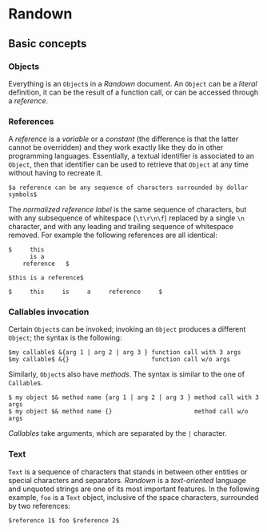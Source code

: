 # Randown

## Basic concepts

### Objects

Everything is an `Object`s in a _Randown_ document. An `Object` can be a _literal_
definition, it can be the result of a function call, or can be accessed through a
_reference_.

### References

A _reference_ is a _variable_ or a _constant_ (the difference is that the latter cannot be 
overridden) and they work exactly like they do in other programming languages.
Essentially, a textual identifier is associated to an `Object`, then that identifier can
be used to retrieve that `Object` at any time without having to recreate it. 

    $a reference can be any sequence of characters surrounded by dollar symbols$
    
The _normalized reference label_ is the same sequence of characters, but with any
subsequence of whitespace (`\t\r\n\f`) replaced by a single `\n` character, and with any
leading and trailing sequence of whitespace removed. For example the following references
are all identical:

    $     this   
          is a  
        reference   $
    
    $this is a reference$
    
    $     this     is     a     reference     $
    
### Callables invocation

Certain `Object`s can be invoked; invoking an `Object` produces a different `Object`; the
syntax is the following:

    $my callable$ &{arg 1 | arg 2 | arg 3 } function call with 3 args
    $my callable$ &{}                       function call w/o args

Similarly, `Object`s also have _methods_. The syntax is similar to the one of
`Callable`s.
    
    $ my object $& method name {arg 1 | arg 2 | arg 3 } method call with 3 args
    $ my object $& method name {}                       method call w/o args

_Callables_ take arguments, which are separated by the `|` character.

### Text

`Text` is a sequence of characters that stands in between other entities or special
characters and separators. _Randown_ is a _text-oriented_ language and unquoted strings
are one of its most important features. In the following example, ` foo ` is a `Text`
object, inclusive of the space characters, surrounded by two references:

    $reference 1$ foo $reference 2$
    

